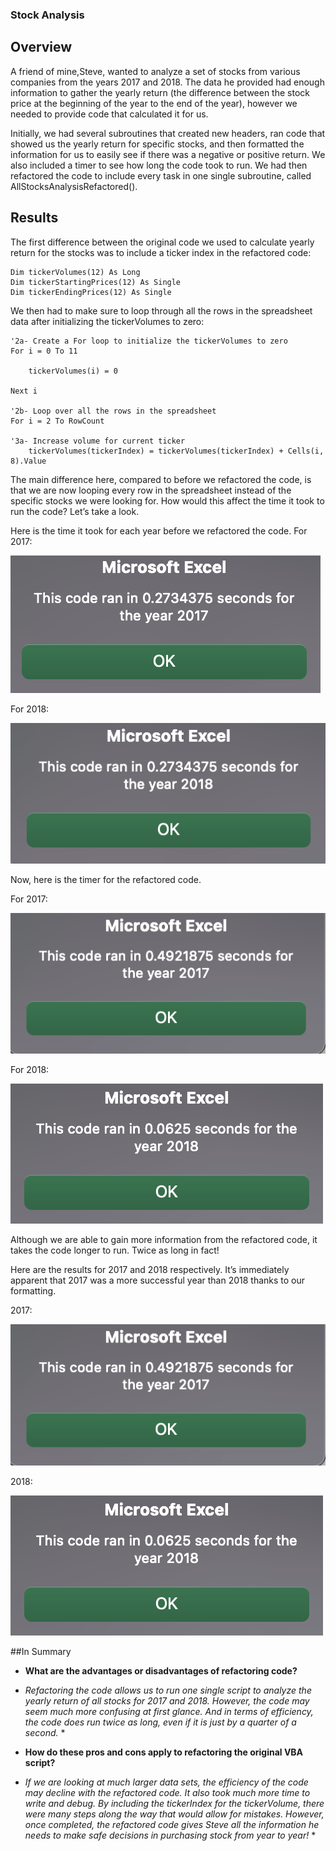 ### Stock Analysis

## Overview

A friend of mine,Steve, wanted to analyze a set of stocks from various companies from the years 2017 and 2018. The data he provided had enough information to gather the yearly return (the difference between the stock price at the beginning of the year to the end of the year), however we needed to provide code that calculated it for us.

Initially, we had several subroutines that created new headers, ran code that showed us the yearly return for specific stocks, and then formatted the information for us to easily see if there was a negative or positive return. We also included a timer to see how long the code took to run. We had then refactored the code to include every task in one single subroutine, called AllStocksAnalysisRefactored().

## Results

The first difference between the original code we used to calculate yearly return for the stocks was to include a ticker index in the refactored code:

```
Dim tickerVolumes(12) As Long
Dim tickerStartingPrices(12) As Single
Dim tickerEndingPrices(12) As Single
```

We then had to make sure to loop through all the rows in the spreadsheet data after initializing the tickerVolumes to zero:

```
'2a- Create a For loop to initialize the tickerVolumes to zero
For i = 0 To 11

    tickerVolumes(i) = 0
        
Next i

'2b- Loop over all the rows in the spreadsheet
For i = 2 To RowCount

'3a- Increase volume for current ticker
    tickerVolumes(tickerIndex) = tickerVolumes(tickerIndex) + Cells(i, 8).Value
```

The main difference here, compared to before we refactored the code, is that we are now looping every row in the spreadsheet instead of the specific stocks we were looking for. How would this affect the time it took to run the code? Let’s take a look.

Here is the time it took for each year before we refactored the code.
For 2017:

![2017_initial_timer.png](/Resources/2017_initial_timer.png)

For 2018:

![2018_initial_timer.png](/Resources/2018_initial_timer.png)

Now, here is the timer for the refactored code.

For 2017:

![VBA_Challenge_2017.png](/Resources/VBA_Challenge_2017.png)

For 2018:

![VBA_Challenge_2018.png](/Resources/VBA_Challenge_2018.png)

Although we are able to gain more information from the refactored code, it takes the code longer to run. Twice as long in fact!

Here are the results for 2017 and 2018 respectively. It’s immediately apparent that 2017 was a more successful year than 2018 thanks to our formatting.

2017:

![VBA_Challenge_2017_Results.png](/Resources/VBA_Challenge_2017.png)

2018:

![VBA_Challenge_2018_Results.png](/Resources/VBA_Challenge_2018.png)


##In Summary

- **What are the advantages or disadvantages of refactoring code?**
* *Refactoring the code allows us to run one single script to analyze the yearly return of all stocks for 2017 and 2018. However, the code may seem much more confusing at first glance. And in terms of efficiency, the code does run twice as long, even if it is just by a quarter of a second.* *

- **How do these pros and cons apply to refactoring the original VBA script?**
* *If we are looking at much larger data sets, the efficiency of the code may decline with the refactored code.  It also took much more time to write and debug. By including the tickerIndex for the tickerVolume, there were many steps along the way that would allow for mistakes. However, once completed, the refactored code gives Steve all the information he needs to make safe decisions in purchasing stock from year to year!* *
